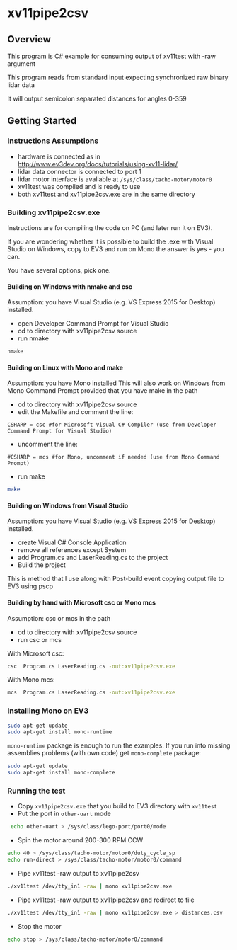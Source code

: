 # xv11pipe2csv

## Overview

This program is C# example for consuming output of xv11test with -raw argument

This program reads from standard input expecting synchronized raw binary lidar data

It will output semicolon separated distances for angles 0-359 
 
## Getting Started

### Instructions Assumptions 
- hardware is connected as in http://www.ev3dev.org/docs/tutorials/using-xv11-lidar/
- lidar data connector is connected to port 1
- lidar motor interface is avaliable at `/sys/class/tacho-motor/motor0`
- xv11test was compiled and is ready to use
- both xv11test and xv11pipe2csv.exe are in the same directory

### Building xv11pipe2csv.exe

Instructions are for compiling the code on PC (and later run it on EV3).

If you are wondering whether it is possible to build the .exe with Visual Studio on Windows, copy to EV3 and run on Mono the answer is yes - you can.

You have several options, pick one.

#### Building on Windows with nmake and csc

Assumption: you have Visual Studio (e.g. VS Express 2015 for Desktop) installed.

- open Developer Command Prompt for Visual Studio
- cd to directory with xv11pipe2csv source
- run nmake
```bash
nmake
```
#### Building on Linux with Mono and make

Assumption: you have Mono installed
This will also work on Windows from Mono Command Prompt provided that you have make in the path

- cd to directory with xv11pipe2csv source
- edit the Makefile and comment the line:

`CSHARP = csc #for Microsoft Visual C# Compiler (use from Developer Command Prompt for Visual Studio)`

- uncomment the line:

`#CSHARP = mcs #for Mono, uncomment if needed (use from Mono Command Prompt)`

- run make
```bash
make
```

#### Building on Windows from Visual Studio

Assumption: you have Visual Studio (e.g. VS Express 2015 for Desktop) installed.

- create Visual C# Console Application
- remove all references except System
- add Program.cs and LaserReading.cs to the project
- Build the project

This is method that I use along with Post-build event copying output file to EV3 using pscp

#### Building by hand with Microsoft csc or Mono mcs

Assumption: csc or mcs in the path

- cd to directory with xv11pipe2csv source
- run csc or mcs

With Microsoft csc:

```bash
csc  Program.cs LaserReading.cs -out:xv11pipe2csv.exe
```

With Mono mcs:

```bash
mcs  Program.cs LaserReading.cs -out:xv11pipe2csv.exe
```

### Installing Mono on EV3

```bash
sudo apt-get update
sudo apt-get install mono-runtime
```

`mono-runtime` package is enough to run the examples.
If you run into missing assemblies problems (with own code) get `mono-complete` package:

```bash
sudo apt-get update
sudo apt-get install mono-complete
```

### Running the test

- Copy `xv11pipe2csv.exe` that you build to EV3 directory with `xv11test`
- Put the port in `other-uart` mode
```bash
 echo other-uart > /sys/class/lego-port/port0/mode
```
- Spin the motor around 200-300 RPM CCW
```bash
echo 40 > /sys/class/tacho-motor/motor0/duty_cycle_sp
echo run-direct > /sys/class/tacho-motor/motor0/command
```
- Pipe xv11test -raw output to xv11pipe2csv
```bash
./xv11test /dev/tty_in1 -raw | mono xv11pipe2csv.exe
```
- Pipe xv11test -raw output to xv11pipe2csv and redirect to file
```bash
./xv11test /dev/tty_in1 -raw | mono xv11pipe2csv.exe > distances.csv
```
- Stop the motor
```bash 
echo stop > /sys/class/tacho-motor/motor0/command
```

